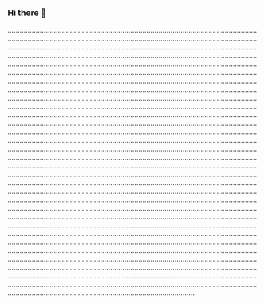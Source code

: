 ### Hi there 👋

.................................................................................................................................................................................................................................................................................................................................................................................................................................................................................................................................................................................................................................................................................................................................................................................................................................................................................................................................................................................................................................................................................................................................................................................................................................................................................................................................................................................................................................................................................................................................................................................................................................................................................................................................................................................................................................................................................................................................................................................................................................................................................................................................................................................................................................................................................................................................................................................................................................................................................................................................................................................................................................................................................................................................................................................................................................................................................................................................................................................................................................................................................................................................................................................................................................................................................................................................................................................................................................................................................................................................................................................................................................................................................................................................................................................................................................................................................................................................................................................................................................................................................................